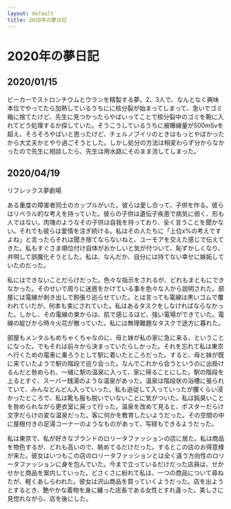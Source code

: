 ```yaml
---
layout: default
title: 2020年の夢日記
---
```


# 2020年の夢日記


<a id="1"></a>
<a href="#1"></a>
## 2020/01/15

ビーカーでストロンチウムとウランを精製する夢。2、3人で、なんとなく興味本位でやってたら加熱しているうちにに核分裂が始まってしまって、急いでゴミ箱に捨てたけど、先生に見つかったらやばいってことで核分裂中のゴミを鞄に入れてどう処理するか探していた。そうこうしているうちに被曝線量が500mSvを超え、そろそろやばいと思ったけど、チェルノブイリのときはもっとやばかったから大丈夫かとやり過ごそうとした。しかし処分の方法は相変わらず分からなかったので先生に相談したら、先生は用水路にそのまま流してしまった。


<a id="2"></a>
<a href="#2"></a>
## 2020/04/19

リフレックス夢劇場

ある重度の障害者同士のカップルがいた。彼らは愛し合って、子供を作る。彼らはリベラル的な考えを持っていた。彼らの子供は遺伝子疾患で病気に弱く、形も人ではない。肉塊のようなその子供は自我を持っており、全く言うことを聞かない。それでも彼らは愛情を注ぎ続ける。私はその人たちに「上位x%の考えですよね」と言ったらそれは聞き捨てならないねと、ユーモアを交えた感じで伝えてきた。私もすぐさま順位付け自体がおかしいと気が付ついて、恥ずかしくなり、弁明して誤魔化そうとした。私は、なんだか、自分には持てない幸せに嫉妬していたのだった。

私にはできないことだらけだった。色々な指示をされるが、どれもまともにできなかった。そのせいで周りに迷惑をかけている事を色々な人から説明された。部屋には電線が剥き出しで鉤張り巡らせていた。とは言っても電線は黒いゴムで覆われていたが、何本も束にされていた。私はあるタスクをしなければならなかった。しかし、その電線の束からは、肌で感じるほど、強い電場ができていた。電線の綻びから時々火花が散っていた。私には無理難題なタスクで途方に暮れた。

部屋もメンタルもめちゃくちゃなのに、母と妹が私の家に急に来る、ということになった。でもそれは前々から決まっていたらしかった。それを忘れて私は東京へ行くための電車に乗ろうとして駅に着いたところだった。すると、母と妹が既に来ていたようで駅の階段で巡り会った。なんでこれから会うというのに出掛けるんだと咎められ、一緒に駅の温泉に入って、家に帰ることにした。駅の階段を上るとすぐ、スーパー銭湯のような温泉があった。温泉は階段状の浴槽に張られていて、みんなどんどん入っていった。私も追従して入っていったが腰くらい浸かったところで、私は靴も服も脱いでいないことに気がついた。私は鈍臭いことを咎められながら更衣室に戻って行った。温泉を改めて見ると、ポスターだらけ文字だらけの変な温泉だった。客に何かを教育したいようだった。その空間の中に屋根付きの足湯コーナーのようなものがあって、写経もできるようだった。

私は東京で、私が好きなブランドのロリータファッションの店に居た。私は商品を物色するが、どれも高いので、眺めてるだけだった。するとこの店のお得意様が来た。彼女はいつもこの店のロリータファッションとは全く違う方向性のロリータファッションに身を包んでいた。今まで立っているだけだった店員は、せかせかと商品を案内していった。どさくさに紛れて私は、一つの商品について尋ねたが、軽くあしらわれた。彼女は沢山商品を買っていくようだった。店を出ようとするとき、艶やかな着物を身に纏った店長である女性とすれ違った。美しさに見惚れながら、店を後にした。
